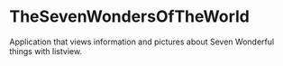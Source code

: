 # TheSevenWondersOfTheWorld
Application that views information and pictures about Seven Wonderful things with listview.
